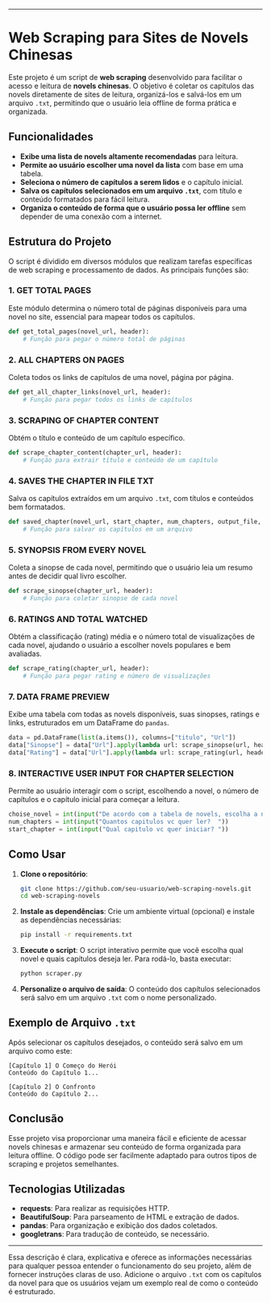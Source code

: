 
---

# Web Scraping para Sites de Novels Chinesas

Este projeto é um script de **web scraping** desenvolvido para facilitar o acesso e leitura de **novels chinesas**. O objetivo é coletar os capítulos das novels diretamente de sites de leitura, organizá-los e salvá-los em um arquivo `.txt`, permitindo que o usuário leia offline de forma prática e organizada.

## Funcionalidades

- **Exibe uma lista de novels altamente recomendadas** para leitura.
- **Permite ao usuário escolher uma novel da lista** com base em uma tabela.
- **Seleciona o número de capítulos a serem lidos** e o capítulo inicial.
- **Salva os capítulos selecionados em um arquivo `.txt`**, com título e conteúdo formatados para fácil leitura.
- **Organiza o conteúdo de forma que o usuário possa ler offline** sem depender de uma conexão com a internet.

## Estrutura do Projeto

O script é dividido em diversos módulos que realizam tarefas específicas de web scraping e processamento de dados. As principais funções são:

### 1. **GET TOTAL PAGES**
   Este módulo determina o número total de páginas disponíveis para uma novel no site, essencial para mapear todos os capítulos.

   ```python
   def get_total_pages(novel_url, header):
       # Função para pegar o número total de páginas
   ```

### 2. **ALL CHAPTERS ON PAGES**
   Coleta todos os links de capítulos de uma novel, página por página.

   ```python
   def get_all_chapter_links(novel_url, header):
       # Função para pegar todos os links de capítulos
   ```

### 3. **SCRAPING OF CHAPTER CONTENT**
   Obtém o título e conteúdo de um capítulo específico.

   ```python
   def scrape_chapter_content(chapter_url, header):
       # Função para extrair título e conteúdo de um capítulo
   ```

### 4. **SAVES THE CHAPTER IN FILE TXT**
   Salva os capítulos extraídos em um arquivo `.txt`, com títulos e conteúdos bem formatados.

   ```python
   def saved_chapter(novel_url, start_chapter, num_chapters, output_file, header):
       # Função para salvar os capítulos em um arquivo
   ```

### 5. **SYNOPSIS FROM EVERY NOVEL**
   Coleta a sinopse de cada novel, permitindo que o usuário leia um resumo antes de decidir qual livro escolher.

   ```python
   def scrape_sinopse(chapter_url, header):
       # Função para coletar sinopse de cada novel
   ```

### 6. **RATINGS AND TOTAL WATCHED**
   Obtém a classificação (rating) média e o número total de visualizações de cada novel, ajudando o usuário a escolher novels populares e bem avaliadas.

   ```python
   def scrape_rating(chapter_url, header):
       # Função para pegar rating e número de visualizações
   ```

### 7. **DATA FRAME PREVIEW**
   Exibe uma tabela com todas as novels disponíveis, suas sinopses, ratings e links, estruturados em um DataFrame do `pandas`.

   ```python
   data = pd.DataFrame(list(a.items()), columns=["titulo", "Url"])
   data["Sinopse"] = data["Url"].apply(lambda url: scrape_sinopse(url, header))
   data["Rating"] = data["Url"].apply(lambda url: scrape_rating(url, header))
   ```

### 8. **INTERACTIVE USER INPUT FOR CHAPTER SELECTION**
   Permite ao usuário interagir com o script, escolhendo a novel, o número de capítulos e o capítulo inicial para começar a leitura.

   ```python
   choise_novel = int(input("De acordo com a tabela de novels, escolha a novel baseado no numero: "))
   num_chapters = int(input("Quantos capitulos vc quer ler?  "))
   start_chapter = int(input("Qual capitulo vc quer iniciar? "))
   ```

## Como Usar

1. **Clone o repositório**:
   ```bash
   git clone https://github.com/seu-usuario/web-scraping-novels.git
   cd web-scraping-novels
   ```

2. **Instale as dependências**:
   Crie um ambiente virtual (opcional) e instale as dependências necessárias:
   ```bash
   pip install -r requirements.txt
   ```

3. **Execute o script**:
   O script interativo permite que você escolha qual novel e quais capítulos deseja ler. Para rodá-lo, basta executar:
   ```bash
   python scraper.py
   ```

4. **Personalize o arquivo de saída**:
   O conteúdo dos capítulos selecionados será salvo em um arquivo `.txt` com o nome personalizado.

## Exemplo de Arquivo `.txt`

Após selecionar os capítulos desejados, o conteúdo será salvo em um arquivo como este:

```
[Capítulo 1] O Começo do Herói
Conteúdo do Capítulo 1...

[Capítulo 2] O Confronto
Conteúdo do Capítulo 2...
```

## Conclusão

Esse projeto visa proporcionar uma maneira fácil e eficiente de acessar novels chinesas e armazenar seu conteúdo de forma organizada para leitura offline. O código pode ser facilmente adaptado para outros tipos de scraping e projetos semelhantes.

## Tecnologias Utilizadas

- **requests**: Para realizar as requisições HTTP.
- **BeautifulSoup**: Para parseamento de HTML e extração de dados.
- **pandas**: Para organização e exibição dos dados coletados.
- **googletrans**: Para tradução de conteúdo, se necessário.

---

Essa descrição é clara, explicativa e oferece as informações necessárias para qualquer pessoa entender o funcionamento do seu projeto, além de fornecer instruções claras de uso. Adicione o arquivo `.txt` com os capítulos da novel para que os usuários vejam um exemplo real de como o conteúdo é estruturado.
